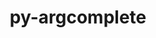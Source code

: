 ---
title: "py-argcomplete"
layout: cache
categories: [package, develop]
meta: {"compilers": ["gcc@10.2.1", "gcc@7.5.0", "none"], "num_specs": 43, "num_specs_by_stack": {"developer-tools": 4, "developer-tools-aarch64-linux-gnu": 13, "developer-tools-darwin": 11, "developer-tools-manylinux2014": 2, "developer-tools-x86_64_v3-linux-gnu": 13, "root": 43}, "oss": ["centos7", "rhel8", "sequoia", "ubuntu18.04"], "platforms": ["darwin", "linux"], "stacks": ["developer-tools", "developer-tools-aarch64-linux-gnu", "developer-tools-darwin", "developer-tools-manylinux2014", "developer-tools-x86_64_v3-linux-gnu", "root"], "targets": ["aarch64", "x86_64_v3"], "versions": ["3.0.8", "3.1.2", "3.5.0"]}
spec_details: [{"compiler": "none", "hash": "24yorayn3ogj2ig2bc354cjsb2xdhmju", "os": "centos7", "platform": "linux", "size": "-", "stacks": ["developer-tools-x86_64_v3-linux-gnu", "root"], "target": "x86_64_v3", "variants": ["build_system=python_pip"], "versions": ["3.0.8"]}, {"compiler": "none", "hash": "2gmxpilzenbapmuwiti7obrqa6qv3ab4", "os": "rhel8", "platform": "linux", "size": "-", "stacks": ["developer-tools-aarch64-linux-gnu", "root"], "target": "aarch64", "variants": ["build_system=python_pip"], "versions": ["3.0.8"]}, {"compiler": "none", "hash": "33rylaalfmqqozfodyjbinsi6gtzrfat", "os": "sequoia", "platform": "darwin", "size": "-", "stacks": ["developer-tools-darwin", "root"], "target": "aarch64", "variants": ["build_system=python_pip"], "versions": ["3.5.0"]}, {"compiler": "none", "hash": "5eqajdchdm4fw4xj6i4pgudwn6w5sbon", "os": "centos7", "platform": "linux", "size": "-", "stacks": ["developer-tools-x86_64_v3-linux-gnu", "root"], "target": "x86_64_v3", "variants": ["build_system=python_pip"], "versions": ["3.0.8"]}, {"compiler": "none", "hash": "6ug7gn4imteq5nrjn3qjeagie7hs6px5", "os": "rhel8", "platform": "linux", "size": "-", "stacks": ["developer-tools-aarch64-linux-gnu", "root"], "target": "aarch64", "variants": ["build_system=python_pip"], "versions": ["3.0.8"]}, {"compiler": "none", "hash": "7vc22d5phy2hpr3uzykf2zhvwemlxnv3", "os": "centos7", "platform": "linux", "size": "-", "stacks": ["developer-tools-x86_64_v3-linux-gnu", "root"], "target": "x86_64_v3", "variants": ["build_system=python_pip"], "versions": ["3.0.8"]}, {"compiler": "none", "hash": "aiyuy2swkqbgoryvabnm4hczpiul2ion", "os": "rhel8", "platform": "linux", "size": "-", "stacks": ["developer-tools-aarch64-linux-gnu", "root"], "target": "aarch64", "variants": ["build_system=python_pip"], "versions": ["3.0.8"]}, {"compiler": "none", "hash": "amycazd33uqb37hmfcsazklrvubbdvnr", "os": "rhel8", "platform": "linux", "size": "-", "stacks": ["developer-tools-aarch64-linux-gnu", "root"], "target": "aarch64", "variants": ["build_system=python_pip"], "versions": ["3.0.8"]}, {"compiler": "none", "hash": "ayrj2f6zn23ypceb2jg6qph5iztabptm", "os": "rhel8", "platform": "linux", "size": "-", "stacks": ["developer-tools-aarch64-linux-gnu", "root"], "target": "aarch64", "variants": ["build_system=python_pip"], "versions": ["3.0.8"]}, {"compiler": "none", "hash": "c7a4mmfa2wtcmb3vzb2fe2bnfanxwtfg", "os": "centos7", "platform": "linux", "size": "-", "stacks": ["developer-tools-x86_64_v3-linux-gnu", "root"], "target": "x86_64_v3", "variants": ["build_system=python_pip"], "versions": ["3.0.8"]}, {"compiler": "none", "hash": "dlgfoww2udluxdtzjp4rnupzfqmsvgga", "os": "sequoia", "platform": "darwin", "size": "-", "stacks": ["developer-tools-darwin", "root"], "target": "aarch64", "variants": ["build_system=python_pip"], "versions": ["3.5.0"]}, {"compiler": "none", "hash": "ffvqf4vdzjvka6uiqfx2mqomha72v5ub", "os": "sequoia", "platform": "darwin", "size": "-", "stacks": ["developer-tools-darwin", "root"], "target": "aarch64", "variants": ["build_system=python_pip"], "versions": ["3.5.0"]}, {"compiler": "none", "hash": "h245tatvvuip5njnr257l24pd2iqhdvj", "os": "rhel8", "platform": "linux", "size": "-", "stacks": ["developer-tools-aarch64-linux-gnu", "root"], "target": "aarch64", "variants": ["build_system=python_pip"], "versions": ["3.0.8"]}, {"compiler": "gcc@7.5.0", "hash": "li26u72gski5xlbeukktovpbxmip7omo", "os": "ubuntu18.04", "platform": "linux", "size": "-", "stacks": ["developer-tools", "root"], "target": "x86_64_v3", "variants": ["build_system=python_pip"], "versions": ["3.1.2"]}, {"compiler": "none", "hash": "lpy6x7gwuzvmaqlfdvnbe2lyza4pkslu", "os": "rhel8", "platform": "linux", "size": "-", "stacks": ["developer-tools-aarch64-linux-gnu", "root"], "target": "aarch64", "variants": ["build_system=python_pip"], "versions": ["3.0.8"]}, {"compiler": "gcc@7.5.0", "hash": "m5g7uvbjd4wmda2cxibal4jj7ezgivfj", "os": "ubuntu18.04", "platform": "linux", "size": "-", "stacks": ["developer-tools", "root"], "target": "x86_64_v3", "variants": ["build_system=python_pip"], "versions": ["3.1.2"]}, {"compiler": "none", "hash": "mj27gdmh4atxge33fzgn7m6i6l7mjizy", "os": "rhel8", "platform": "linux", "size": "-", "stacks": ["developer-tools-aarch64-linux-gnu", "root"], "target": "aarch64", "variants": ["build_system=python_pip"], "versions": ["3.0.8"]}, {"compiler": "none", "hash": "nfgexlfxt7myqw6gi2rfwk5aj2flc4aa", "os": "rhel8", "platform": "linux", "size": "-", "stacks": ["developer-tools-aarch64-linux-gnu", "root"], "target": "aarch64", "variants": ["build_system=python_pip"], "versions": ["3.0.8"]}, {"compiler": "none", "hash": "oe276co75oa7l7ic75gokzmwidmddpnl", "os": "centos7", "platform": "linux", "size": "-", "stacks": ["developer-tools-x86_64_v3-linux-gnu", "root"], "target": "x86_64_v3", "variants": ["build_system=python_pip"], "versions": ["3.0.8"]}, {"compiler": "none", "hash": "oe2hsk6nm337dreta6sqpwimgdczrwcc", "os": "centos7", "platform": "linux", "size": "-", "stacks": ["developer-tools-x86_64_v3-linux-gnu", "root"], "target": "x86_64_v3", "variants": ["build_system=python_pip"], "versions": ["3.0.8"]}, {"compiler": "none", "hash": "ogb4tw52g4rrewjbgyqry546uflzh2hl", "os": "sequoia", "platform": "darwin", "size": "-", "stacks": ["developer-tools-darwin", "root"], "target": "aarch64", "variants": ["build_system=python_pip"], "versions": ["3.5.0"]}, {"compiler": "none", "hash": "osml7nlt4cojfhycmkfiztbumt4z7vqn", "os": "sequoia", "platform": "darwin", "size": "-", "stacks": ["developer-tools-darwin", "root"], "target": "aarch64", "variants": ["build_system=python_pip"], "versions": ["3.5.0"]}, {"compiler": "none", "hash": "p7toh4j23ryeurgc6yvnfdr5cpwqzv4z", "os": "centos7", "platform": "linux", "size": "-", "stacks": ["developer-tools-x86_64_v3-linux-gnu", "root"], "target": "x86_64_v3", "variants": ["build_system=python_pip"], "versions": ["3.0.8"]}, {"compiler": "none", "hash": "pw56uao7a5jfhd6hs6dtr5mwy7qyxc2j", "os": "rhel8", "platform": "linux", "size": "-", "stacks": ["developer-tools-aarch64-linux-gnu", "root"], "target": "aarch64", "variants": ["build_system=python_pip"], "versions": ["3.0.8"]}, {"compiler": "none", "hash": "sg3suplxmrekk7niegov2kwhtade3len", "os": "sequoia", "platform": "darwin", "size": "-", "stacks": ["developer-tools-darwin", "root"], "target": "aarch64", "variants": ["build_system=python_pip"], "versions": ["3.5.0"]}, {"compiler": "none", "hash": "shqafc2vygigm6wuqgyyz6qtx6c47i2n", "os": "centos7", "platform": "linux", "size": "-", "stacks": ["developer-tools-x86_64_v3-linux-gnu", "root"], "target": "x86_64_v3", "variants": ["build_system=python_pip"], "versions": ["3.0.8"]}, {"compiler": "none", "hash": "szvpaw22ztlei42qhja36bw2k5aphbn6", "os": "rhel8", "platform": "linux", "size": "-", "stacks": ["developer-tools-aarch64-linux-gnu", "root"], "target": "aarch64", "variants": ["build_system=python_pip"], "versions": ["3.0.8"]}, {"compiler": "none", "hash": "t367memeqk3kwd52z7suqx3wmgln4zpv", "os": "rhel8", "platform": "linux", "size": "-", "stacks": ["developer-tools-aarch64-linux-gnu", "root"], "target": "aarch64", "variants": ["build_system=python_pip"], "versions": ["3.0.8"]}, {"compiler": "gcc@10.2.1", "hash": "t5nmpxuzjyk3hydffcfbvmt3jvek2c2q", "os": "centos7", "platform": "linux", "size": "-", "stacks": ["developer-tools-manylinux2014", "root"], "target": "x86_64_v3", "variants": ["build_system=python_pip"], "versions": ["3.5.0"]}, {"compiler": "none", "hash": "tgqilrsshqcykr5g34v3wampvst7yfo2", "os": "rhel8", "platform": "linux", "size": "-", "stacks": ["developer-tools-aarch64-linux-gnu", "root"], "target": "aarch64", "variants": ["build_system=python_pip"], "versions": ["3.0.8"]}, {"compiler": "none", "hash": "tkt3pkfixtd7xraqcriohmrixv7d7x57", "os": "centos7", "platform": "linux", "size": "-", "stacks": ["developer-tools-x86_64_v3-linux-gnu", "root"], "target": "x86_64_v3", "variants": ["build_system=python_pip"], "versions": ["3.0.8"]}, {"compiler": "none", "hash": "u5yhzqrnnq5onsiqiuzih6tf4xekqtuy", "os": "centos7", "platform": "linux", "size": "-", "stacks": ["developer-tools-x86_64_v3-linux-gnu", "root"], "target": "x86_64_v3", "variants": ["build_system=python_pip"], "versions": ["3.0.8"]}, {"compiler": "none", "hash": "uearg5nj7u2x2ypuoxqauddczm7dgmtd", "os": "centos7", "platform": "linux", "size": "-", "stacks": ["developer-tools-x86_64_v3-linux-gnu", "root"], "target": "x86_64_v3", "variants": ["build_system=python_pip"], "versions": ["3.0.8"]}, {"compiler": "gcc@7.5.0", "hash": "vbtmpngcxacgpykee3qyqreddp23llhb", "os": "ubuntu18.04", "platform": "linux", "size": "-", "stacks": ["developer-tools", "root"], "target": "x86_64_v3", "variants": ["build_system=python_pip"], "versions": ["3.1.2"]}, {"compiler": "gcc@7.5.0", "hash": "w3am7goxbsrcxzsoh5jirinivv7tww4d", "os": "ubuntu18.04", "platform": "linux", "size": "-", "stacks": ["developer-tools", "root"], "target": "x86_64_v3", "variants": ["build_system=python_pip"], "versions": ["3.1.2"]}, {"compiler": "none", "hash": "wou3fzvgsurniz2q7mhljfrrcd3q66pb", "os": "centos7", "platform": "linux", "size": "-", "stacks": ["developer-tools-x86_64_v3-linux-gnu", "root"], "target": "x86_64_v3", "variants": ["build_system=python_pip"], "versions": ["3.0.8"]}, {"compiler": "none", "hash": "xkf6dusmbwco6ejr2kmvllsydgeki5be", "os": "sequoia", "platform": "darwin", "size": "-", "stacks": ["developer-tools-darwin", "root"], "target": "aarch64", "variants": ["build_system=python_pip"], "versions": ["3.5.0"]}, {"compiler": "none", "hash": "yedgbsxg6jouefk4dcijeshwc73uf6om", "os": "sequoia", "platform": "darwin", "size": "-", "stacks": ["developer-tools-darwin", "root"], "target": "aarch64", "variants": ["build_system=python_pip"], "versions": ["3.5.0"]}, {"compiler": "none", "hash": "ypjlqfrt7cjxaubhlvpfz732vts2r6rl", "os": "sequoia", "platform": "darwin", "size": "-", "stacks": ["developer-tools-darwin", "root"], "target": "aarch64", "variants": ["build_system=python_pip"], "versions": ["3.5.0"]}, {"compiler": "none", "hash": "z2pefzv5ncjxfjss3afzzfhp5avv4y62", "os": "sequoia", "platform": "darwin", "size": "-", "stacks": ["developer-tools-darwin", "root"], "target": "aarch64", "variants": ["build_system=python_pip"], "versions": ["3.5.0"]}, {"compiler": "none", "hash": "zfun6dkuwffvn5mmtnimoxrbnckcvobs", "os": "centos7", "platform": "linux", "size": "-", "stacks": ["developer-tools-x86_64_v3-linux-gnu", "root"], "target": "x86_64_v3", "variants": ["build_system=python_pip"], "versions": ["3.0.8"]}, {"compiler": "none", "hash": "zgfmu5n7wl52pbou633eobmw3l3kuuxl", "os": "sequoia", "platform": "darwin", "size": "-", "stacks": ["developer-tools-darwin", "root"], "target": "aarch64", "variants": ["build_system=python_pip"], "versions": ["3.5.0"]}, {"compiler": "gcc@10.2.1", "hash": "zy4v3xr6koytkklcdn5wylnesotp3jb2", "os": "centos7", "platform": "linux", "size": "-", "stacks": ["developer-tools-manylinux2014", "root"], "target": "x86_64_v3", "variants": ["build_system=python_pip"], "versions": ["3.5.0"]}]
---